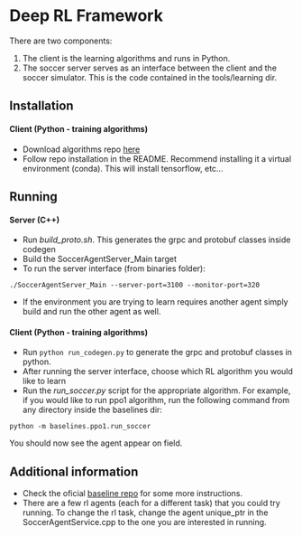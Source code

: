 # Deep RL Framework

There are two components:
1. The client is the learning algorithms and runs in Python.
1. The soccer server serves as an interface between the client and the soccer simulator. This is the code contained in the tools/learning dir.

## Installation

#### Client (Python - training algorithms)

- Download algorithms repo [here](https://github.com/alexandremuzio/ddpg-humanoid)
- Follow repo installation in the README. Recommend installing it a virtual environment (conda). This will install tensorflow, etc...

## Running
 
#### Server (C++)
- Run _build_proto.sh_. This generates the grpc and protobuf classes inside codegen
- Build the SoccerAgentServer_Main target
- To run the server interface (from binaries folder):

```
./SoccerAgentServer_Main --server-port=3100 --monitor-port=320
```

- If the environment you are trying to learn requires another agent simply build and run the other agent as well.

#### Client (Python - training algorithms)
- Run `python run_codegen.py` to generate the grpc and protobuf classes in python.
- After running the server interface, choose which RL algorithm you would like to learn
- Run the _run_soccer.py_ script for the appropriate algorithm. For example, if you would like to run ppo1 algorithm, run the following command from any directory inside the baselines dir:

```
python -m baselines.ppo1.run_soccer
```

You should now see the agent appear on field.


## Additional information
- Check the oficial [baseline repo](https://github.com/openai/baselines) for some more instructions.
- There are a few rl agents (each for a different task) that you could try running. To change the rl task, change the agent unique_ptr in the SoccerAgentService.cpp to the one you are interested in running. 